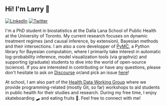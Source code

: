 ## Hi! I'm Larry 👋

[![LinkedIn](https://img.shields.io/badge/LinkedIn-blue?style=flat&logo=Linkedin&logoColor=white&link=https://www.linkedin.com/in/larry-dong/)](https://www.linkedin.com/in/larry-dong/) 
[![Twitter](https://img.shields.io/badge/Twitter-1DA1F2?style=flat&logo=Twitter&logoColor=white&link=https://twitter.com/larryshamalama)](https://twitter.com/larryshamalama)

I'm a PhD student in biostatistics at the Dalla Lana School of Public Health at the University of Toronto. My current research focuses on dynamic treatment regimes (and causal inference, by extension), Bayesian methods and their intersections. I am also a core developper of [PyMC](https://github.com/pymc-devs/pymc/blob/main/GOVERNANCE.md?plain=1#L186), a Python library for Bayesian computation, where I primarily take interest in automatic log-probability inference, model visualization tools (via graphviz) and supporting (graduate) students to dive into the world of open-source (science). If you are interested in contributing or have any questions, please don't hesitate to ask on [Discourse](https://discourse.pymc.io/) or/and pick an issue [here](https://github.com/pymc-devs/pymc/issues)!

At school, I am also part of the [Health Data Working Group](https://health-data-working-group.github.io/) where we provide programming-related (mostly Git, so far) workshops to aid students in public health for their studies and research. During my free time, I enjoy skateboarding 🛹 and eating fruits 🍐. Feel free to connect with me!

<!--
**LarryShamalama/LarryShamalama** is a ✨ _special_ ✨ repository because its `README.md` (this file) appears on your GitHub profile.

Here are some ideas to get you started:

- 🔭 I’m currently working on ...
- 🌱 I’m currently learning ...
- 👯 I’m looking to collaborate on ...
- 🤔 I’m looking for help with ...
- 💬 Ask me about ...
- 📫 How to reach me: ...
- 😄 Pronouns: ...
- ⚡ Fun fact: ...
-->

